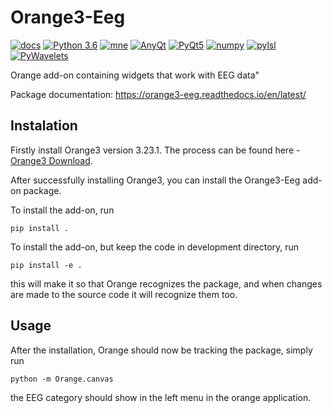 Orange3-Eeg
===========

[![docs](https://img.shields.io/badge/python-passing-green.svg)](https://orange3-eeg.readthedocs.io/en/latest//)
[![Python 3.6](https://img.shields.io/badge/python-%3E=3.6-blue.svg)](https://www.python.org/downloads/release/python-360/)
[![mne](https://img.shields.io/badge/mne-0.17.1-blueviolet.svg)](https://mne.tools/0.17/install_mne_python.html)
[![AnyQt](https://img.shields.io/badge/AnyQt--green.svg)](https://pypi.org/project/AnyQt/)
[![PyQt5](https://img.shields.io/badge/PyQt5--green.svg)](https://pypi.org/project/PyQt5/)
[![numpy](https://img.shields.io/badge/numpy--blue.svg)](https://numpy.org/)
[![pylsl](https://img.shields.io/badge/pylsl--blue.svg)](https://pypi.org/project/pylsl/)
[![PyWavelets](https://img.shields.io/badge/pywt--blue.svg)](https://pywavelets.readthedocs.io/en/latest/install.html)

Orange add-on containing widgets that work with EEG data"

Package documentation: https://orange3-eeg.readthedocs.io/en/latest/

## Instalation

Firstly install Orange3 version 3.23.1. The process can be found here - [Orange3 Download](https://orange.biolab.si/download/#windows).

After successfully installing Orange3, you can install the Orange3-Eeg add-on package.

To install the add-on, run
    
    pip install .

To install the add-on, but keep the code in development directory, run

    pip install -e .
    
this will make it so that Orange recognizes the package, and when changes are made
to the source code it will recognize them too.

## Usage
After the installation, Orange should now be tracking the package, simply run

    python -m Orange.canvas
    
the EEG category should show in the left menu in the orange application.